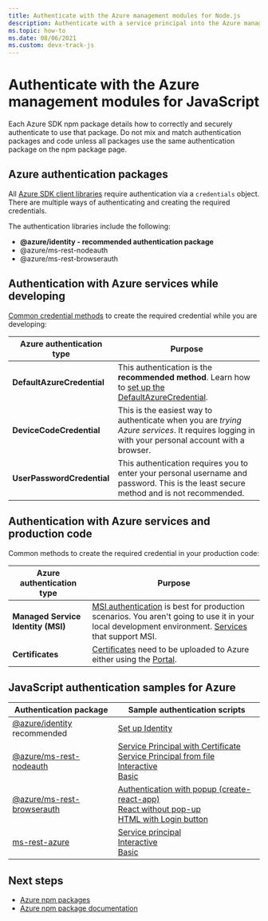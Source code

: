 ```yaml
---
title: Authenticate with the Azure management modules for Node.js
description: Authenticate with a service principal into the Azure management modules for Node.js
ms.topic: how-to
ms.date: 08/06/2021
ms.custom: devx-track-js
---
```


# Authenticate with the Azure management modules for JavaScript

Each Azure SDK npm package details how to correctly and securely authenticate to use that package. Do not mix and match authentication packages and code unless all packages use the same authentication package on the npm package page.

## Azure authentication packages

All [Azure SDK client libraries](../azure-sdk-library-package-index.md) require authentication via a `credentials` object. There are multiple ways of authenticating and creating the required
credentials.

The authentication libraries include the following:

* **@azure/identity - recommended authentication package**
* @azure/ms-rest-nodeauth
* @azure/ms-rest-browserauth

## Authentication with Azure services while developing

[Common credential methods](https://github.com/Azure/azure-sdk-for-js/blob/master/sdk/identity/identity/README.md#credential-classes) to create the required credential while you are developing:

| Azure authentication type|Purpose|
|--|--|
|**DefaultAzureCredential**|This authentication is the **recommended method**. Learn how to [set up the DefaultAzureCredential](../how-to/with-sdk/set-up-development-environment.md).|
| **DeviceCodeCredential**| This is the easiest way to authenticate when you are *trying Azure services*. It requires logging in with your personal account with a browser. |
|**UserPasswordCredential**|This authentication requires you to enter your personal username and password. This is the least secure method and is not recommended.| 

## Authentication with Azure services and production code

Common methods to create the required credential in your production code:

|Azure authentication type|Purpose|
|--|--|
|**Managed Service Identity (MSI)**|[MSI authentication](/azure/active-directory/managed-identities-azure-resources/overview) is best for production scenarios. You aren't going to use it in your local development environment. [Services](/azure/active-directory/managed-identities-azure-resources/services-support-managed-identities) that support MSI.|
|**Certificates**|[Certificates](/azure/cloud-services/cloud-services-certs-create) need to be uploaded to Azure either using the [Portal](/azure/cloud-services/cloud-services-configure-ssl-certificate-portal).|

## JavaScript authentication samples for Azure

|Authentication package|Sample authentication scripts|
|--|--|
|[@azure/identity](https://www.npmjs.com/package/@azure/identity)<br>recommended|[Set up Identity](../how-to/with-sdk/set-up-development-environment.md)|
|[@azure/ms-rest-nodeauth](https://www.npmjs.com/package/@azure/ms-rest-nodeauth)|[Service Principal with Certificate](https://github.com/Azure/ms-rest-nodeauth/blob/master/samples/authFileWithSpCert.ts)<br>[Service Principal from file](https://github.com/Azure/ms-rest-nodeauth/blob/master/samples/authFileWithSpSecret.ts)<br>[Interactive](https://github.com/Azure/ms-rest-nodeauth/blob/master/samples/interactivePersonalAccount.ts)<br>[Basic](https://github.com/Azure/ms-rest-nodeauth/blob/master/samples/usernamePassword.ts)|
|[@azure/ms-rest-browserauth](https://www.npmjs.com/package/@azure/ms-rest-browserauth)|[Authentication with popup (create-react-app)](https://github.com/Azure/ms-rest-browserauth/tree/master/samples/authentication-with-popup)<br>[React without pop-up](https://github.com/Azure/ms-rest-browserauth/tree/master/samples/react-app)<br>[HTML with Login button](https://github.com/Azure/ms-rest-browserauth/tree/master/samples/vanilla)|
|[ms-rest-azure](https://www.npmjs.com/package/ms-rest-azure)|[Service principal](https://github.com/Azure/azure-sdk-for-node/blob/master/Documentation/Authentication.md#service-principal-authentication)<br>[Interactive](https://github.com/Azure/azure-sdk-for-node/blob/master/Documentation/Authentication.md#interactive-login)<br>[Basic](https://github.com/Azure/azure-sdk-for-node/blob/master/Documentation/Authentication.md#basic-authentication)|

## Next steps	

* [Azure npm packages](../azure-sdk-library-package-index.md)
* [Azure npm package documentation](/javascript/api/overview/azure/)

